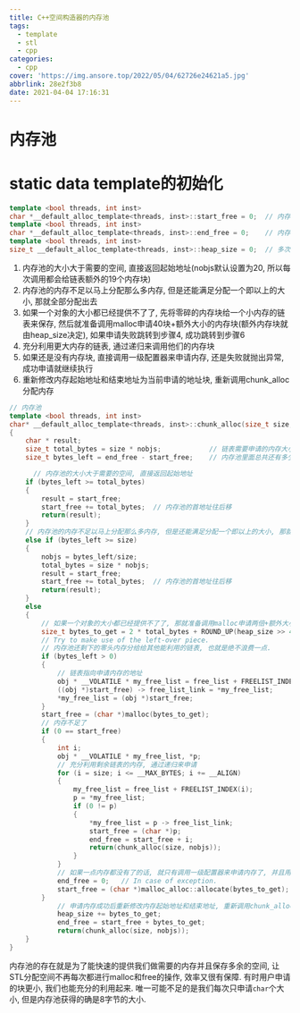 ```yaml
---
title: C++空间构造器的内存池
tags:
  - template
  - stl
  - cpp
categories:
  - cpp
cover: 'https://img.ansore.top/2022/05/04/62726e24621a5.jpg'
abbrlink: 28e2f3b8
date: 2021-04-04 17:16:31
---
```


# 内存池

# **static data template的初始化**

```cpp
template <bool threads, int inst>
char *__default_alloc_template<threads, inst>::start_free = 0;	// 内存池的首地址
template <bool threads, int inst>
char *__default_alloc_template<threads, inst>::end_free = 0;	// 内存池的结束地址
template <bool threads, int inst>
size_t __default_alloc_template<threads, inst>::heap_size = 0;	// 多次调用内存池, 就会更多的是给链表分配内存, 这就是一个增量.
```

1. 内存池的大小大于需要的空间, 直接返回起始地址(nobjs默认设置为20, 所以每次调用都会给链表额外的19个内存块)
2. 内存池的内存不足以马上分配那么多内存, 但是还能满足分配一个即以上的大小, 那就全部分配出去
3. 如果一个对象的大小都已经提供不了了, 先将零碎的内存块给一个小内存的链表来保存, 然后就准备调用malloc申请40块+额外大小的内存块(额外内存块就由heap_size决定), 如果申请失败跳转到步骤4, 成功跳转到步骤6
4. 充分利用更大内存的链表, 通过递归来调用他们的内存块
5. 如果还是没有内存块, 直接调用一级配置器来申请内存, 还是失败就抛出异常, 成功申请就继续执行
6. 重新修改内存起始地址和结束地址为当前申请的地址块, 重新调用chunk_alloc分配内存

```cpp
// 内存池
template <bool threads, int inst>
char* __default_alloc_template<threads, inst>::chunk_alloc(size_t size, int& nobjs)
{
  	char * result;
  	size_t total_bytes = size * nobjs;            // 链表需要申请的内存大小
  	size_t bytes_left = end_free - start_free;    // 内存池里面总共还有多少内存空间

	  // 内存池的大小大于需要的空间, 直接返回起始地址
  	if (bytes_left >= total_bytes) 
  	{
	    result = start_free;
    	start_free += total_bytes;  // 内存池的首地址往后移
	    return(result);
  	}
  	// 内存池的内存不足以马上分配那么多内存, 但是还能满足分配一个即以上的大小, 那就按对齐方式全部分配出去
  	else if (bytes_left >= size) 
  	{
	    nobjs = bytes_left/size;
    	total_bytes = size * nobjs;
    	result = start_free;
    	start_free += total_bytes;  // 内存池的首地址往后移
    	return(result);
  	} 
  	else 
  	{ 
	    // 如果一个对象的大小都已经提供不了了, 那就准备调用malloc申请两倍+额外大小的内存
	    size_t bytes_to_get = 2 * total_bytes + ROUND_UP(heap_size >> 4);
    	// Try to make use of the left-over piece.
    	// 内存池还剩下的零头内存分给给其他能利用的链表, 也就是绝不浪费一点.
    	if (bytes_left > 0) 
    	{
      		// 链表指向申请内存的地址
      		obj * __VOLATILE * my_free_list = free_list + FREELIST_INDEX(bytes_left);
      		((obj *)start_free) -> free_list_link = *my_free_list;
      		*my_free_list = (obj *)start_free;
    	}
    	start_free = (char *)malloc(bytes_to_get);
    	// 内存不足了
    	if (0 == start_free) 
    	{
      		int i;
      		obj * __VOLATILE * my_free_list, *p;
      		// 充分利用剩余链表的内存, 通过递归来申请
      		for (i = size; i <= __MAX_BYTES; i += __ALIGN) 
      		{	
	        	my_free_list = free_list + FREELIST_INDEX(i);
	        	p = *my_free_list;
	        	if (0 != p) 
	            {
	          		*my_free_list = p -> free_list_link;
          			start_free = (char *)p;
	          		end_free = start_free + i;
          			return(chunk_alloc(size, nobjs));
    	    	}
      		}
      		// 如果一点内存都没有了的话, 就只有调用一级配置器来申请内存了, 并且用户没有设置处理例程就抛出异常
      		end_free = 0;	// In case of exception.
      		start_free = (char *)malloc_alloc::allocate(bytes_to_get);
	    }
	    	// 申请内存成功后重新修改内存起始地址和结束地址, 重新调用chunk_alloc分配内存
	    	heap_size += bytes_to_get;
	    	end_free = start_free + bytes_to_get;
    		return(chunk_alloc(size, nobjs));
  	}	
}
```

内存池的存在就是为了能快速的提供我们做需要的内存并且保存多余的空间, 让STL分配空间不再每次都进行malloc和free的操作, 效率又很有保障. 有时用户申请的块更小, 我们也能充分的利用起来. 唯一可能不足的是我们每次只申请`char`个大小, 但是内存池获得的确是8字节的大小.
